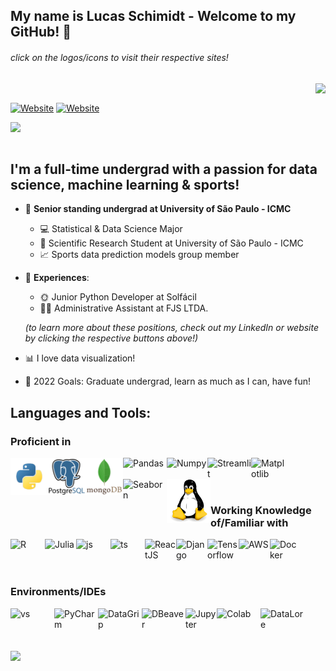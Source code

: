 ## My name is Lucas Schimidt - Welcome to my GitHub! 👋

###### *click on the logos/icons to visit their respective sites!*

<img align="right" src="https://github-readme-stats.vercel.app/api/top-langs/?username=lschimidtc&langs_count=5&theme=tokyonight" />

<br>

[![Website](https://img.shields.io/badge/My_Website_Portfolio-9cf?style=for-the-badge)](https://lucasschimidtc.github.io/)
[![Website](https://img.shields.io/badge/linkedin-%230077B5.svg?&style=for-the-badge&logo=linkedin&logoColor=white)](https://www.linkedin.com/in/lucasschimidtc/)

<img align="left" src="https://github-readme-stats.vercel.app/api/?username=lschimidtc&count_private=true&theme=tokyonight&showicons=true" />

<br>
<br>

## I'm a full-time undergrad with a passion for data science, machine learning & sports!

- 📍 **Senior standing undergrad at University of São Paulo - ICMC** 
  - 💻 Statistical & Data Science Major
  - 🔬 Scientific Research Student at University of São Paulo - ICMC
  - 📈 Sports data prediction models group member

- 🧪 **Experiences**:
  - 🌞 Junior Python Developer at Solfácil
  - 👨‍💼 Administrative Assistant at FJS LTDA.

  *(to learn more about these positions, check out my LinkedIn or website by clicking the respective buttons above!)*

- 📊 I love data visualization!
- 🥅 2022 Goals: Graduate undergrad, learn as much as I can, have fun!

## Languages and Tools:

### **Proficient in**

<a href="https://www.python.org/">
<img align="left" alt="Python" width="60px" src="https://raw.githubusercontent.com/github/explore/80688e429a7d4ef2fca1e82350fe8e3517d3494d/topics/python/python.png" />
<a/>

<a href="https://www.postgresql.org/">
<img align="left" alt="PostgreSQL" width="60px" src="https://raw.githubusercontent.com/devicons/devicon/master/icons/postgresql/postgresql-original-wordmark.svg" />
<a/>
  
<a href="https://www.mongodb.com/">
<img align="left" alt="MongoDB" width="60px" src="https://raw.githubusercontent.com/devicons/devicon/master/icons/mongodb/mongodb-original-wordmark.svg" />
<a/>
  
<a href="https://pandas.pydata.org/">
<img align="left" alt="Pandas" width="70px" src="https://numfocus.org/wp-content/uploads/2016/07/pandas-logo-300.png" />
<a/>
  
<a href="https://numpy.org/">  
<img align="left" alt="Numpy" width="65px" src="https://user-images.githubusercontent.com/50221806/86498201-a8bd8680-bd39-11ea-9d08-66b610a8dc01.png" />
<a/>
  
<a href="https://www.streamlit.io/">  
<img align="left" alt="Streamlit" width="70px" src="https://assets.website-files.com/5dc3b47ddc6c0c2a1af74ad0/5e181828ba9f9e92b6ebc6e7_RGB_Logomark_Color_Light_Bg.png" />
<a/>
  
<a href="https://matplotlib.org/">  
<img align="left" alt="Matplotlib" width="55px" src="https://upload.wikimedia.org/wikipedia/commons/thumb/0/01/Created_with_Matplotlib-logo.svg/1024px-Created_with_Matplotlib-logo.svg.png" />
<a/>
  
<a href="https://seaborn.pydata.org/">  
<img align="left" alt="Seaborn" width="70px" src="https://external-content.duckduckgo.com/iu/?u=https%3A%2F%2Fuser-images.githubusercontent.com%2F315810%2F92254613-279c8000-ee9f-11ea-9b73-5622a7d95f3f.png&f=1&nofb=1" />
<a/>
  
<a href="https://www.lpi.org/">  
<img align="left" alt="Linux" width="70px" src="https://raw.githubusercontent.com/devicons/devicon/master/icons/linux/linux-original.svg" />
<a/>
  
<br>
<br>
<br>

### **Working Knowledge of/Familiar with**

<a href="https://www.r-project.org/">  
<img align="left" alt="R" width="55px" src="https://www.r-project.org/Rlogo.png" />
<a/>
  
<a href="https://julialang.org/">  
<img align="left" alt="Julia" width="50px" src="https://avatars.githubusercontent.com/u/743164?s=200&v=4" />
<a/>
  
<a href="https://www.javascript.com/">
<img align="left" alt="js" width="55px" src="https://cdn.icon-icons.com/icons2/2108/PNG/512/javascript_icon_130900.png" />
<a/>
  
<a href="https://www.typescriptlang.org/">
<img align="left" alt="ts" width="55px" src="https://upload.wikimedia.org/wikipedia/commons/thumb/4/4c/Typescript_logo_2020.svg/2048px-Typescript_logo_2020.svg.png" />
<a/>
  
<a href="https://reactjs.org/">  
<img align="left" alt="ReactJS" width="50px" src="https://upload.wikimedia.org/wikipedia/commons/thumb/a/a7/React-icon.svg/512px-React-icon.svg.png" />
<a/>
  
<a href="https://www.djangoproject.com/">  
<img align="left" alt="Django" width="50px" src="https://avatars.githubusercontent.com/u/27804?s=200&v=4" />
<a/>
  
<a href="https://www.tensorflow.org/">  
<img align="left" alt="Tensorflow" width="50px" src="https://avatars.githubusercontent.com/u/15658638?s=200&v=4" />
<a/>
  
<a href="https://aws.amazon.com/">  
<img align="left" alt="AWS" width="50px" src="https://avatars.githubusercontent.com/u/2232217?s=200&v=4" />
<a/>
  
<a href="https://www.docker.com/">  
<img align="left" alt="Docker" width="50px" src="https://cdn-icons-png.flaticon.com/512/919/919853.png" />
<a/>
  
<br>
<br>
<br>

### **Environments/IDEs**

<a href="https://code.visualstudio.com/">  
<img align="left" alt="vs" width="70px" src="https://upload.wikimedia.org/wikipedia/commons/thumb/9/9a/Visual_Studio_Code_1.35_icon.svg/512px-Visual_Studio_Code_1.35_icon.svg.png?20210804221519" />
<a/>
  
<a href="https://www.jetbrains.com/pt-br/pycharm/download/#section=linux">  
<img align="left" alt="PyCharm" width="70px" src="https://upload.wikimedia.org/wikipedia/commons/thumb/1/1d/PyCharm_Icon.svg/512px-PyCharm_Icon.svg.png?20200803065702" />
<a/>
  
<a href="https://www.jetbrains.com/pt-br/datagrip/">  
<img align="left" alt="DataGrip" width="70px" src="https://upload.wikimedia.org/wikipedia/commons/thumb/c/c9/DataGrip.svg/70px-DataGrip.svg.png?20180410164735" />
<a/>
  
<a href="https://dbeaver.io/download/">  
<img align="left" alt="DBeaver" width="70px" src="https://dbeaver.com/img/dbeaver-head.png" />
<a/>
  
<a href="https://jupyter.org/">  
<img align="left" alt="Jupyter" width="50px" src="https://upload.wikimedia.org/wikipedia/commons/thumb/3/38/Jupyter_logo.svg/1200px-Jupyter_logo.svg.png" />
<a/>
  
<a href="https://colab.research.google.com/notebooks/intro.ipynb">  
<img align="left" alt="Colab" width="70px" src="https://colab.research.google.com/img/colab_favicon_256px.png" />
<a/>
  
<a href="https://datalore.jetbrains.com/">  
<img align="left" alt="DataLore" width="70px" src="https://gdm-catalog-fmapi-prod.imgix.net/ProductLogo/80799f4b-03de-470c-9888-25f548b51a0b.png?auto=format&size=150" />
<a/>
  
<br>
<br>
<br>
<br>
  
<img align="left" src="https://github-readme-stats.vercel.app/api/?username=lschimidtc&count_private=true&theme=tokyonight&showicons=true" />

  
[linkedin]: https://www.linkedin.com/in/lucasschimidtc/
[python]: https://www.python.org/
[postgresql]: https://www.postgresql.org/
[mongodb]: https://www.mongodb.com/
[pandas]: https://pandas.pydata.org/
[numpy]: https://numpy.org/
[streamlit]: https://www.streamlit.io/
[matplotlib]: https://matplotlib.org/
[seaborn]: https://seaborn.pydata.org/
[linux]: https://www.lpi.org/

[R]: https://www.r-project.org/
[julia]: https://julialang.org/
[js]: https://www.javascript.com/
[ts]: https://www.typescriptlang.org/
[reactjs]: https://reactjs.org/
[django]: https://www.djangoproject.com/
[tensorflow]: https://www.tensorflow.org/
[aws]: https://aws.amazon.com/
[docker]: https://www.docker.com/ 

[vs]: https://code.visualstudio.com/
[pycharm]: https://www.jetbrains.com/pt-br/pycharm/download/#section=linux
[datagrip]: https://www.jetbrains.com/pt-br/datagrip/
[dbeaver]: https://dbeaver.io/download/
[jupyter]: https://jupyter.org/
[colab]: https://colab.research.google.com/notebooks/intro.ipynb
[datalore]: https://datalore.jetbrains.com/
